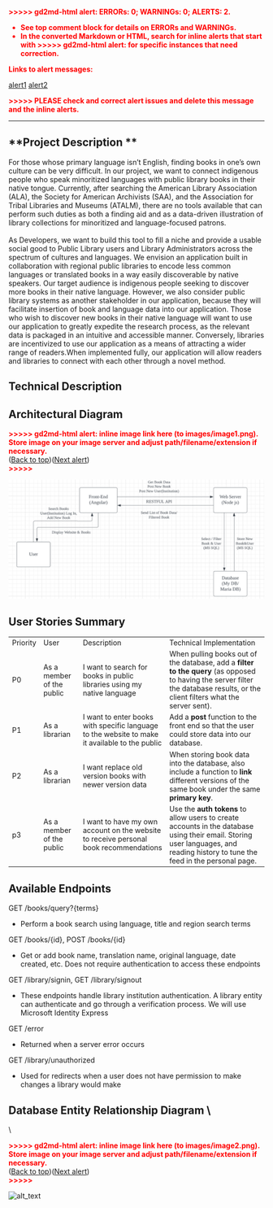 <!-----

You have some errors, warnings, or alerts. If you are using reckless mode, turn it off to see inline alerts.
* ERRORs: 0
* WARNINGs: 0
* ALERTS: 2

Conversion time: 1.259 seconds.


Using this Markdown file:

1. Paste this output into your source file.
2. See the notes and action items below regarding this conversion run.
3. Check the rendered output (headings, lists, code blocks, tables) for proper
   formatting and use a linkchecker before you publish this page.

Conversion notes:

* Docs to Markdown version 1.0β33
* Mon May 30 2022 15:48:40 GMT-0700 (PDT)
* Source doc: INFO 441 Final Project Proposal
* Tables are currently converted to HTML tables.
* This document has images: check for >>>>>  gd2md-html alert:  inline image link in generated source and store images to your server. NOTE: Images in exported zip file from Google Docs may not appear in  the same order as they do in your doc. Please check the images!

----->


<p style="color: red; font-weight: bold">>>>>>  gd2md-html alert:  ERRORs: 0; WARNINGs: 0; ALERTS: 2.</p>
<ul style="color: red; font-weight: bold"><li>See top comment block for details on ERRORs and WARNINGs. <li>In the converted Markdown or HTML, search for inline alerts that start with >>>>>  gd2md-html alert:  for specific instances that need correction.</ul>

<p style="color: red; font-weight: bold">Links to alert messages:</p><a href="#gdcalert1">alert1</a>
<a href="#gdcalert2">alert2</a>

<p style="color: red; font-weight: bold">>>>>> PLEASE check and correct alert issues and delete this message and the inline alerts.<hr></p>



## **Project Description **

For those whose primary language isn’t English, finding books in one’s own culture can be very difficult. In our project, we want to connect indigenous people who speak minoritized languages with public library books in their native tongue. Currently, after searching the American Library Association (ALA), the Society for American Archivists (SAA), and the Association for Tribal Libraries and Museums (ATALM), there are no tools available that can perform such duties as both a finding aid and as a data-driven illustration of library collections for minoritized and language-focused patrons. \
 \
As Developers, we want to build this tool to fill a niche and provide a usable social good to Public Library users and Library Administrators across the spectrum of cultures and languages. We envision an application built in collaboration with regional public libraries to encode less common languages or translated books in a way easily discoverable by native speakers. Our target audience is indigenous people seeking to discover more books in their native language. However, we also consider public library systems as another stakeholder in our application, because they will facilitate insertion of book and language data into our application. Those who wish to discover new books in their native language will want to use our application to greatly expedite the research process, as the relevant data is packaged in an intuitive and accessible manner. Conversely, libraries are incentivized to use our application as a means of attracting a wider range of readers.When implemented fully, our application will allow readers and libraries to connect with each other through a novel method.


## **Technical Description**


## Architectural Diagram



<p id="gdcalert1" ><span style="color: red; font-weight: bold">>>>>>  gd2md-html alert: inline image link here (to images/image1.png). Store image on your image server and adjust path/filename/extension if necessary. </span><br>(<a href="#">Back to top</a>)(<a href="#gdcalert2">Next alert</a>)<br><span style="color: red; font-weight: bold">>>>>> </span></p>


![alt_text](images/image1.png "image_tooltip")



## User Stories Summary


<table>
  <tr>
   <td>Priority 
   </td>
   <td>User
   </td>
   <td>Description
   </td>
   <td>Technical Implementation
   </td>
  </tr>
  <tr>
   <td>P0
   </td>
   <td>As a member of the public
   </td>
   <td>I want to search for books in public libraries using my native language
   </td>
   <td>When pulling books out of the database, add a <strong>filter to the query</strong> (as opposed to having the server filter the database results, or the client filters what the server sent). 
   </td>
  </tr>
  <tr>
   <td>P1
   </td>
   <td>As a librarian
   </td>
   <td>I want to enter books with specific language to the website to make it available to the public
   </td>
   <td>Add a <strong>post</strong> function to the front end so that the user could store data into our database. 
   </td>
  </tr>
  <tr>
   <td>P2
   </td>
   <td>As a librarian
   </td>
   <td>I want replace old version books with newer version data
   </td>
   <td>When storing book data into the database, also include a function to <strong>link</strong> different versions of the same book under the same <strong>primary key</strong>.
   </td>
  </tr>
  <tr>
   <td>p3
   </td>
   <td>As a member of the public
   </td>
   <td>I want to have my own account on the website to receive personal book recommendations
   </td>
   <td>Use the <strong>auth tokens</strong> to allow users to create accounts in the database using their email. Storing user languages, and reading history to tune the feed in the personal page. 
   </td>
  </tr>
</table>


 


## Available Endpoints

GET /books/query?{terms}



* Perform a book search using language, title and region search terms

GET /books/{id}, POST /books/{id}



* Get or add book name, translation name, original language, date created, etc. Does not require authentication to access these endpoints

GET /library/signin, GET /library/signout



* These endpoints handle library institution authentication. A library entity can authenticate and go through a verification process. We will use Microsoft Identity Express

GET /error 



* Returned when a server error occurs

GET /library/unauthorized



* Used for redirects when a user does not have permission to make changes a library would make


## Database Entity Relationship Diagram \
 \


<p id="gdcalert2" ><span style="color: red; font-weight: bold">>>>>>  gd2md-html alert: inline image link here (to images/image2.png). Store image on your image server and adjust path/filename/extension if necessary. </span><br>(<a href="#">Back to top</a>)(<a href="#gdcalert3">Next alert</a>)<br><span style="color: red; font-weight: bold">>>>>> </span></p>


![alt_text](images/image2.png "image_tooltip")

